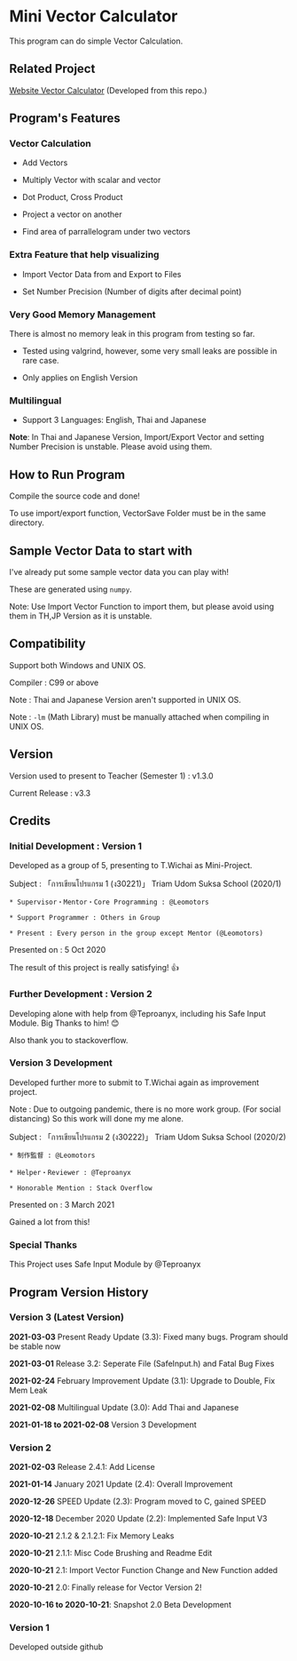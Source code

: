 # Mini Vector Calculator

  This program can do simple Vector Calculation.

## Related Project

<a href="https://github.com/Leomotors/Website-Vector-Calculator">Website Vector Calculator</a> (Developed from this repo.)

## Program's Features

### Vector Calculation

* Add Vectors

* Multiply Vector with scalar and vector

* Dot Product, Cross Product

* Project a vector on another

* Find area of parrallelogram under two vectors

### Extra Feature that help visualizing

* Import Vector Data from and Export to Files

* Set Number Precision (Number of digits after decimal point)

### Very Good Memory Management

  There is almost no memory leak in this program from testing so far.

* Tested using valgrind, however, some very small leaks are possible in rare case.

* Only applies on English Version

### Multilingual

* Support 3 Languages: English, Thai and Japanese

 __Note__: In Thai and Japanese Version, Import/Export Vector and setting Number Precision is unstable. Please avoid using them.

## How to Run Program

  Compile the source code and done!

  To use import/export function, VectorSave Folder must be in the same directory.

## Sample Vector Data to start with

  I've already put some sample vector data you can play with!

  These are generated using ```numpy```.

  Note: Use Import Vector Function to import them, but please avoid using them in TH,JP Version as it is unstable.

## Compatibility

Support both Windows and UNIX OS.

Compiler : C99 or above

Note : Thai and Japanese Version aren't supported in UNIX OS.

Note : ```-lm``` (Math Library) must be manually attached when compiling in UNIX OS.

## Version

  Version used to present to Teacher (Semester 1) : v1.3.0

  Current Release : v3.3

## Credits

### Initial Development : Version 1

  Developed as a group of 5, presenting to T.Wichai as Mini-Project.

  Subject : 「การเขียนโปรแกรม 1 (ง30221)」 Triam Udom Suksa School (2020/1)

    * Supervisor・Mentor・Core Programming : @Leomotors

    * Support Programmer : Others in Group

    * Present : Every person in the group except Mentor (@Leomotors)

  Presented on : 5 Oct 2020

  The result of this project is really satisfying! 👍

### Further Development : Version 2

  Developing alone with help from
  @Teproanyx, including his Safe Input Module. Big Thanks to him! 😊

  Also thank you to stackoverflow.

### Version 3 Development

  Developed further more to submit to T.Wichai again as improvement project.

  Note : Due to outgoing pandemic, there is no more work group.
   (For social distancing) So this work will done my me alone.

  Subject : 「การเขียนโปรแกรม 2 (ง30222)」 Triam Udom Suksa School (2020/2)
  
    * 制作監督 : @Leomotors

    * Helper・Reviewer : @Teproanyx
    
    * Honorable Mention : Stack Overflow

  Presented on : 3 March 2021
  
  Gained a lot from this!
  
### Special Thanks

  This Project uses Safe Input Module by @Teproanyx

## Program Version History

### Version 3 (Latest Version)

  **2021-03-03** Present Ready Update (3.3): Fixed many bugs. Program should be stable now

  **2021-03-01** Release 3.2: Seperate File (SafeInput.h) and Fatal Bug Fixes

  **2021-02-24** February Improvement Update (3.1): Upgrade to Double, Fix Mem Leak

  **2021-02-08** Multilingual Update (3.0): Add Thai and Japanese
  
  **2021-01-18 to 2021-02-08** Version 3 Development

### Version 2

  **2021-02-03** Release 2.4.1: Add License

  **2021-01-14** January 2021 Update (2.4): Overall Improvement

  **2020-12-26** SPEED Update (2.3): Program moved to C, gained SPEED

  **2020-12-18** December 2020 Update (2.2): Implemented Safe Input V3

  **2020-10-21** 2.1.2 & 2.1.2.1: Fix Memory Leaks
  
  **2020-10-21** 2.1.1: Misc Code Brushing and Readme Edit
  
  **2020-10-21** 2.1: Import Vector Function Change and New Function added

  **2020-10-21** 2.0: Finally release for Vector Version 2!

  **2020-10-16 to 2020-10-21**: Snapshot 2.0 Beta Development

### Version 1

Developed outside github
